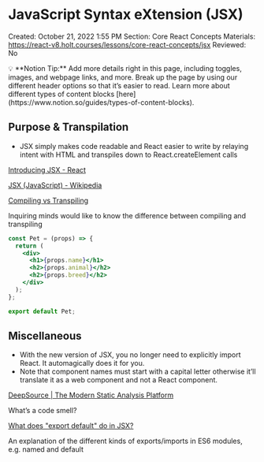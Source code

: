 # JavaScript Syntax eXtension (JSX)

Created: October 21, 2022 1:55 PM
Section: Core React Concepts
Materials: https://react-v8.holt.courses/lessons/core-react-concepts/jsx
Reviewed: No

<aside>
💡 **Notion Tip:** Add more details right in this page, including toggles, images, and webpage links, and more. Break up the page by using our different header options so that it’s easier to read. Learn more about different types of content blocks [here](https://www.notion.so/guides/types-of-content-blocks).

</aside>

## Purpose & Transpilation

- JSX simply makes code readable and React easier to write by relaying intent with HTML and transpiles down to React.createElement calls

[Introducing JSX - React](https://reactjs.org/docs/introducing-jsx.html)

[JSX (JavaScript) - Wikipedia](https://en.wikipedia.org/wiki/JSX_(JavaScript))

[Compiling vs Transpiling](https://stackoverflow.com/a/44932758)

Inquiring minds would like to know the difference between compiling and transpiling

```jsx
const Pet = (props) => {
  return (
    <div>
      <h1>{props.name}</h1>
      <h2>{props.animal}</h2>
      <h2>{props.breed}</h2>
    </div>
  );
};

export default Pet;
```

## Miscellaneous

- With the new version of JSX, you no longer need to explicitly import React. It automagically does it for you.
- Note that component names must start with a capital letter otherwise it’ll translate it as a web component and not a React component.

[DeepSource | The Modern Static Analysis Platform](https://deepsource.io/glossary/code-smell/)

What’s a code smell?

[What does "export default" do in JSX?](https://stackoverflow.com/a/36426988)

An explanation of the different kinds of exports/imports in ES6 modules, e.g. named and default